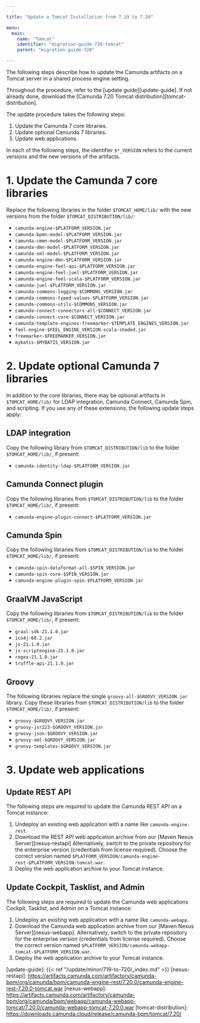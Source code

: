 ```yaml
---

title: "Update a Tomcat Installation from 7.19 to 7.20"

menu:
  main:
    name: "Tomcat"
    identifier: "migration-guide-720-tomcat"
    parent: "migration-guide-720"

---
```


The following steps describe how to update the Camunda artifacts on a Tomcat server in a shared process engine setting.

Throughout the procedure, refer to the [update guide][update-guide]. If not already done, download the
[Camunda 7.20 Tomcat distribution][tomcat-distribution].

The update procedure takes the following steps:

1. Update the Camunda 7 core libraries.
2. Update optional Camunda 7 libraries.
3. Update web applications.

In each of the following steps, the identifier `$*_VERSION` refers to the current versions and the new versions of the artifacts.

# 1. Update the Camunda 7 core libraries

Replace the following libraries in the folder `$TOMCAT_HOME/lib/` with the new versions from the folder `$TOMCAT_DISTRIBUTION/lib/`:

* `camunda-engine-$PLATFORM_VERSION.jar`
* `camunda-bpmn-model-$PLATFORM_VERSION.jar`
* `camunda-cmmn-model-$PLATFORM_VERSION.jar`
* `camunda-dmn-model-$PLATFORM_VERSION.jar`
* `camunda-xml-model-$PLATFORM_VERSION.jar`
* `camunda-engine-dmn-$PLATFORM_VERSION.jar`
* `camunda-engine-feel-api-$PLATFORM_VERSION.jar`
* `camunda-engine-feel-juel-$PLATFORM_VERSION.jar`
* `camunda-engine-feel-scala-$PLATFORM_VERSION.jar`
* `camunda-juel-$PLATFORM_VERSION.jar`
* `camunda-commons-logging-$COMMONS_VERSION.jar`
* `camunda-commons-typed-values-$PLATFORM_VERSION.jar`
* `camunda-commons-utils-$COMMONS_VERSION.jar`
* `camunda-connect-connectors-all-$CONNECT_VERSION.jar`
* `camunda-connect-core-$CONNECT_VERSION.jar`
* `camunda-template-engines-freemarker-$TEMPLATE_ENGINES_VERSION.jar`
* `feel-engine-$FEEL_ENGINE_VERSION-scala-shaded.jar`
* `freemarker-$FREEMARKER_VERSION.jar`
* `mybatis-$MYBATIS_VERSION.jar`

# 2. Update optional Camunda 7 libraries

In addition to the core libraries, there may be optional artifacts in `$TOMCAT_HOME/lib/` for LDAP integration, Camunda Connect, Camunda Spin, and scripting. If you use any of these extensions, the following update steps apply:

## LDAP integration

Copy the following library from `$TOMCAT_DISTRIBUTION/lib` to the folder `$TOMCAT_HOME/lib/`, if present:

* `camunda-identity-ldap-$PLATFORM_VERSION.jar`

## Camunda Connect plugin

Copy the following libraries from `$TOMCAT_DISTRIBUTION/lib` to the folder `$TOMCAT_HOME/lib/`, if present:

* `camunda-engine-plugin-connect-$PLATFORM_VERSION.jar`

## Camunda Spin

Copy the following libraries from `$TOMCAT_DISTRIBUTION/lib` to the folder `$TOMCAT_HOME/lib/`, if present:

* `camunda-spin-dataformat-all-$SPIN_VERSION.jar`
* `camunda-spin-core-$SPIN_VERSION.jar`
* `camunda-engine-plugin-spin-$PLATFORM_VERSION.jar`

## GraalVM JavaScript

Copy the following libraries from `$TOMCAT_DISTRIBUTION/lib` to the folder `$TOMCAT_HOME/lib/`, if present:

* `graal-sdk-21.1.0.jar`
* `icu4j-68.2.jar`
* `js-21.1.0.jar`
* `js-scriptengine-21.1.0.jar`
* `regex-21.1.0.jar`
* `truffle-api-21.1.0.jar`

## Groovy

The following libraries replace the single `groovy-all-$GROOVY_VERSION.jar` library. Copy these libraries from
`$TOMCAT_DISTRIBUTION/lib` to the folder `$TOMCAT_HOME/lib/`, if present:

* `groovy-$GROOVY_VERSION.jar`
* `groovy-jsr223-$GROOVY_VERSION.jar`
* `groovy-json-$GROOVY_VERSION.jar`
* `groovy-xml-$GROOVY_VERSION.jar`
* `groovy-templates-$GROOVY_VERSION.jar`

# 3. Update web applications

## Update REST API

The following steps are required to update the Camunda REST API on a Tomcat instance:

1. Undeploy an existing web application with a name like `camunda-engine-rest`.
2. Download the REST API web application archive from our [Maven Nexus Server][nexus-restapi] Alternatively, switch to the private repository for the enterprise version (credentials from license required). Choose the correct version named `$PLATFORM_VERSION/camunda-engine-rest-$PLATFORM_VERSION-tomcat.war`.
3. Deploy the web application archive to your Tomcat instance.

## Update Cockpit, Tasklist, and Admin

The following steps are required to update the Camunda web applications Cockpit, Tasklist, and Admin on a Tomcat instance:

1. Undeploy an existing web application with a name like `camunda-webapp`.
2. Download the Camunda web application archive from our [Maven Nexus Server][nexus-webapp]. Alternatively, switch to the private repository for the enterprise version (credentials from license required). Choose the correct version named `$PLATFORM_VERSION/camunda-webapp-tomcat-$PLATFORM_VERSION.war`.
3. Deploy the web application archive to your Tomcat instance.

[update-guide]: {{< ref "/update/minor/719-to-720/_index.md" >}}
[nexus-restapi]: https://artifacts.camunda.com/artifactory/camunda-bpm/org/camunda/bpm/camunda-engine-rest/7.20.0/camunda-engine-rest-7.20.0-tomcat.war
[nexus-webapp]: https://artifacts.camunda.com/artifactory/camunda-bpm/org/camunda/bpm/webapp/camunda-webapp-tomcat/7.20.0/camunda-webapp-tomcat-7.20.0.war
[tomcat-distribution]: https://downloads.camunda.cloud/release/camunda-bpm/tomcat/7.20/
